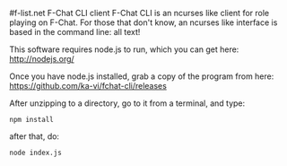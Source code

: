 #f-list.net F-Chat CLI client
F-Chat CLI is an ncurses like client for role playing on F-Chat.  For those that don't know, an ncurses like interface is based in the command line: all text!

This software requires node.js to run, which you can get here: http://nodejs.org/

Once you have node.js installed, grab a copy of the program from here: https://github.com/ka-vi/fchat-cli/releases 

After unzipping to a directory, go to it from a terminal, and type:
```
npm install
```

after that, do:
```
node index.js
```
